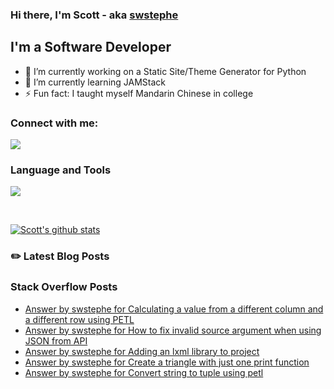 ### Hi there, I'm Scott - aka [swstephe][website]

## I'm a Software Developer
- 🔭 I’m currently working on a Static Site/Theme Generator for Python
- 🌱 I’m currently learning JAMStack
- ⚡ Fun fact: I taught myself Mandarin Chinese in college

### Connect with me:
<a href="https://www.linkedin.com/in/swstephe/">
<img src="https://img.shields.io/badge/linkedin-%230077B5.svg?&style=for-the-badge&logo=linkedin&logoColor=white" />
</a>

<br/>

### Language and Tools
[<img src="https://img.shields.io/badge/python%20-%2314354C.svg?&style=for-the-badge&logo=python&logoColor=white"/>](https://github.com/topics/python)

<br />

<!-- TODO: port to something else -->
[![Scott's github stats](https://github-readme-stats.vercel.app/api?username=swstephe)](https://github.com/anuraghazra/github-readme-stats)

### :pencil2: Latest Blog Posts
<!-- BLOG-POST-LIST:START -->
<!-- BLOG-POST-LIST:END -->

### Stack Overflow Posts
<!-- STACKOVERFLOW:START -->
- [Answer by swstephe for Calculating a value from a different column and a different row using PETL](https://stackoverflow.com/questions/50860896/calculating-a-value-from-a-different-column-and-a-different-row-using-petl/56652295#56652295)
- [Answer by swstephe for How to fix invalid source argument when using JSON from API](https://stackoverflow.com/questions/56551341/how-to-fix-invalid-source-argument-when-using-json-from-api/56652180#56652180)
- [Answer by swstephe for Adding an lxml library to project](https://stackoverflow.com/questions/56094072/adding-an-lxml-library-to-project/56094167#56094167)
- [Answer by swstephe for Create a triangle with just one print function](https://stackoverflow.com/questions/47972224/create-a-triangle-with-just-one-print-function/47972276#47972276)
- [Answer by swstephe for Convert string to tuple using petl](https://stackoverflow.com/questions/40926116/convert-string-to-tuple-using-petl/41001713#41001713)
<!-- STACKOVERFLOW:END -->

[website]: https://swstephe.github.io/
[linkedin]: http://linkedin.com/in/swstephe


